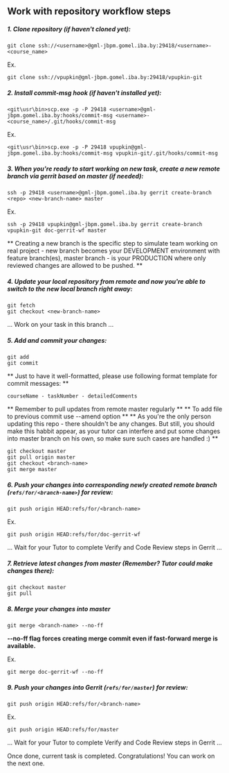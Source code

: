 ## Work with repository workflow steps

##### 1. Clone repository (if haven't cloned yet):

```
git clone ssh://<username>@gml-jbpm.gomel.iba.by:29418/<username>-<course_name>
```
Ex.
```
git clone ssh://vpupkin@gml-jbpm.gomel.iba.by:29418/vpupkin-git
```

##### 2. Install commit-msg hook (if haven't installed yet):

```
<git\usr\bin>scp.exe -p -P 29418 <username>@gml-jbpm.gomel.iba.by:hooks/commit-msg <username>-<course_name>/.git/hooks/commit-msg
```
Ex.
```
<git\usr\bin>scp.exe -p -P 29418 vpupkin@gml-jbpm.gomel.iba.by:hooks/commit-msg vpupkin-git/.git/hooks/commit-msg
```

##### 3. When you're ready to start working on new task, create a new remote branch via gerrit based on master (if needed):

```
ssh -p 29418 <username>@gml-jbpm.gomel.iba.by gerrit create-branch <repo> <new-branch-name> master
```
Ex.
```
ssh -p 29418 vpupkin@gml-jbpm.gomel.iba.by gerrit create-branch vpupkin-git doc-gerrit-wf master
```

** Creating a new branch is the specific step to simulate team working on real project - new branch becomes your DEVELOPMENT environment with feature branch(es), master branch - is your PRODUCTION where only reviewed changes are allowed to be pushed. **

##### 4. Update your local repository from remote and now you're able to switch to the new local branch right away:

```
git fetch
git checkout <new-branch-name>
```

... Work on your task in this branch ...

##### 5. Add and commit your changes:

```
git add
git commit
```

** Just to have it well-formatted, please use following format template for commit messages: **

    courseName - taskNumber - detailedComments

** Remember to pull updates from remote master regularly **
** To add file to previous commit use --amend option **
** As you're the only person updating this repo - there shouldn't be any changes. But still, you should make this habbit appear, as your tutor can interfere and put some changes into master branch on his own, so make sure such cases are handled :) **

```
git checkout master
git pull origin master
git checkout <branch-name>
git merge master
```

##### 6. Push your changes into corresponding newly created remote branch (```refs/for/<branch-name>```) for review:

```
git push origin HEAD:refs/for/<branch-name>
```
Ex.
```
git push origin HEAD:refs/for/doc-gerrit-wf
```

... Wait for your Tutor to complete Verify and Code Review steps in Gerrit ...

##### 7. Retrieve latest changes from master (Remember? Tutor could make changes there):

```
git checkout master
git pull
```

##### 8. Merge your changes into master

```
git merge <branch-name> --no-ff
```

**--no-ff flag forces creating merge commit even if fast-forward merge is available.**

Ex. 
```
git merge doc-gerrit-wf --no-ff
```

##### 9. Push your changes into Gerrit (```refs/for/master```) for review:

```
git push origin HEAD:refs/for/<branch-name>
```

Ex.
```
git push origin HEAD:refs/for/master
```

... Wait for your Tutor to complete Verify and Code Review steps in Gerrit ... 

Once done, current task is completed. Congratulations! You can work on the next one.
